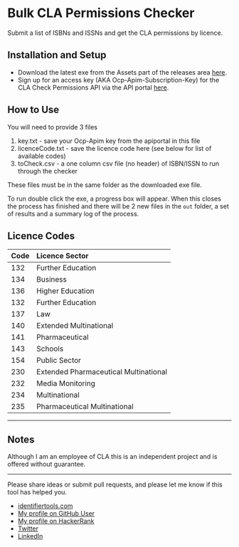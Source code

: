 
# Bulk CLA Permissions Checker
Submit a list of ISBNs and ISSNs and get the CLA permissions by licence.

## Installation and Setup
 * Download the latest exe from the Assets part of the releases area [here](https://github.com/alcole/bulk-cla-permissions/releases).
 * Sign up for an access key (AKA Ocp-Apim-Subscription-Key) for the CLA Check Permissions API via the API portal [here](https://apiportal.cla.co.uk/products).

## How to Use
You will need to provide 3 files

 1. key.txt - save your Ocp-Apim key from the apiportal in this file
 2. licenceCode.txt - save the licence code here (see below for list of available codes)
 3. toCheck.csv - a one column csv file (no header) of ISBN/ISSN to run through the checker
 
These files must be in the same folder as the downloaded exe file.

To run double click the exe, a progress box will appear. When this closes the process has finished and there will be 2 new files in the `out` folder, a set of results and a summary log of the process.


## Licence Codes

| Code | Licence Sector                        |
|:-----|:--------------------------------------|
| 132  | Further Education                     |
| 134  | Business                              |
| 136  | Higher Education                      |
| 132  | Further Education                     |
| 137  | Law                                   |
| 140  | Extended Multinational                |
| 141  | Pharmaceutical                        |
| 143  | Schools                               |
| 154  | Public Sector                         |
| 230  | Extended Pharmaceutical Multinational |
| 232  | Media Monitoring                      |
| 234  | Multinational                         |
| 235  | Pharmaceutical Multinational          |

* * *

## Notes
Although I am an employee of CLA this is an independent project and is offered without guarantee.

 * * *
Please share ideas or submit pull requests, and please let me know if this tool has helped you.

 * [identifiertools.com ](https://www.identifiertools.com/)
 * [My profile on GitHub User](https://ghuser.io/alcole/)
 * [My profile on HackerRank](https://www.hackerrank.com/alcole)
 * [Twitter](https://twitter.com/AlexJCole)
 * [LinkedIn](https://www.linkedin.com/in/alexcole01/)

